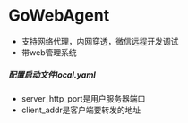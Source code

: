 # GoWebAgent
* 支持网络代理，内网穿透，微信远程开发调试
* 带web管理系统

##### 配置启动文件local.yaml
* server_http_port是用户服务器端口
* client_addr是客户端要转发的地址
